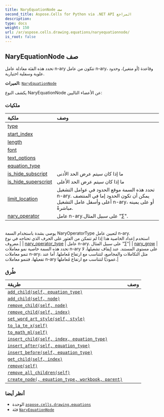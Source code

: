 ```yaml
---
title: NaryEquationNode صف
second_title: Aspose.Cells for Python via .NET API المراجع
description:
type: docs
weight: 150
url: /ar/aspose.cells.drawing.equations/naryequationnode/
is_root: false
---
```

##  NaryEquationNode صف
تحدد هذه الفئة معادلة عامل n-ary تتكون من عامل n-ary، وقاعدة (أو متغير)، وحدود علوية وسفلية اختيارية.



**الميراث:** [`NaryEquationNode`](/cells/python-net/ar/aspose.cells.drawing.equations/naryequationnode)



يكشف النوع NaryEquationNode عن الأعضاء التاليين:

###  ملكيات
| ملكية| وصف|
| :- | :- |
| [type](/cells/python-net/ar/aspose.cells.drawing.equations/naryequationnode/type) |  |
| [start_index](/cells/python-net/ar/aspose.cells.drawing.equations/naryequationnode/start_index) |  |
| [length](/cells/python-net/ar/aspose.cells.drawing.equations/naryequationnode/length) |  |
| [font](/cells/python-net/ar/aspose.cells.drawing.equations/naryequationnode/font) |  |
| [text_options](/cells/python-net/ar/aspose.cells.drawing.equations/naryequationnode/text_options) |  |
| [equation_type](/cells/python-net/ar/aspose.cells.drawing.equations/naryequationnode/equation_type) |  |
| [is_hide_subscript](/cells/python-net/ar/aspose.cells.drawing.equations/naryequationnode/is_hide_subscript) | ما إذا كان سيتم عرض الحد الأدنى|
| [is_hide_superscript](/cells/python-net/ar/aspose.cells.drawing.equations/naryequationnode/is_hide_superscript) | ما إذا كان سيتم عرض الحد الأعلى|
| [limit_location](/cells/python-net/ar/aspose.cells.drawing.equations/naryequationnode/limit_location) | تحدد هذه السمة موقع الحدود في عوامل التشغيل n-ary. يمكن أن تكون الحدود إما في المنتصف أعلى وأسفل عامل التشغيل n-ary، أو على يمينه مباشرةً.|
| [nary_operator](/cells/python-net/ar/aspose.cells.drawing.equations/naryequationnode/nary_operator) | عامل n-ary.على سبيل المثال "∑".<br/>يوصى بشدة باستخدام السمة NaryOperatorType لتعيين عامل n-ary.<br/> استخدم إعداد الخاصية هذا إذا لم تتمكن من العثور على الحرف الذي تحتاجه في نوع معروف.|
| [nary_operator_type](/cells/python-net/ar/aspose.cells.drawing.equations/naryequationnode/nary_operator_type) | عامل n-ary. على سبيل المثال "∑"|
| [nary_grow](/cells/python-net/ar/aspose.cells.drawing.equations/naryequationnode/nary_grow) | تحدد هذه السمة خاصية نمو معاملات n-ary على مستوى المستند. عند إيقاف تشغيلها، لا تنمو معاملات n-ary، مثل التكاملات والمجاميع، لتتناسب مع ارتفاع مُعاملها. أما عند تفعيلها، فتنمو معاملات n-ary عموديًا لتتناسب مع ارتفاع مُعاملها.|


###  طُرق
| طريقة| وصف|
| :- | :- |
| [`add_child(self, equation_type)`](/cells/python-net/ar/aspose.cells.drawing.equations/naryequationnode/add_child/#aspose.cells.drawing.equations.equationnodetype) |  |
| [`add_child(self, node)`](/cells/python-net/ar/aspose.cells.drawing.equations/naryequationnode/add_child/#equationnode) |  |
| [`remove_child(self, node)`](/cells/python-net/ar/aspose.cells.drawing.equations/naryequationnode/remove_child/#equationnode) |  |
| [`remove_child(self, index)`](/cells/python-net/ar/aspose.cells.drawing.equations/naryequationnode/remove_child/#int) |  |
| [`set_word_art_style(self, style)`](/cells/python-net/ar/aspose.cells.drawing.equations/naryequationnode/set_word_art_style/#aspose.cells.drawing.presetwordartstyle) |  |
| [`to_la_te_x(self)`](/cells/python-net/ar/aspose.cells.drawing.equations/naryequationnode/to_la_te_x/#) |  |
| [`to_math_ml(self)`](/cells/python-net/ar/aspose.cells.drawing.equations/naryequationnode/to_math_ml/#) |  |
| [`insert_child(self, index, equation_type)`](/cells/python-net/ar/aspose.cells.drawing.equations/naryequationnode/insert_child/#int-aspose.cells.drawing.equations.equationnodetype) |  |
| [`insert_after(self, equation_type)`](/cells/python-net/ar/aspose.cells.drawing.equations/naryequationnode/insert_after/#aspose.cells.drawing.equations.equationnodetype) |  |
| [`insert_before(self, equation_type)`](/cells/python-net/ar/aspose.cells.drawing.equations/naryequationnode/insert_before/#aspose.cells.drawing.equations.equationnodetype) |  |
| [`get_child(self, index)`](/cells/python-net/ar/aspose.cells.drawing.equations/naryequationnode/get_child/#int) |  |
| [`remove(self)`](/cells/python-net/ar/aspose.cells.drawing.equations/naryequationnode/remove/#) |  |
| [`remove_all_children(self)`](/cells/python-net/ar/aspose.cells.drawing.equations/naryequationnode/remove_all_children/#) |  |
| [`create_node(, equation_type, workbook, parent)`](/cells/python-net/ar/aspose.cells.drawing.equations/naryequationnode/create_node/#aspose.cells.drawing.equations.equationnodetype-aspose.cells.workbook-equationnode) |  |



###  أنظر أيضا
* الوحدة [`aspose.cells.drawing.equations`](..)
* فئة [`NaryEquationNode`](/cells/python-net/ar/aspose.cells.drawing.equations/naryequationnode)
